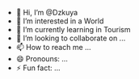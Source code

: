 - 👋 Hi, I’m @Dzkuya
- 👀 I’m interested in a World
- 🌱 I’m currently learning in Tourism 
- 💞️ I’m looking to collaborate on ...
- 📫 How to reach me ...
- 😄 Pronouns: ...
- ⚡ Fun fact: ...

<!---
Dzkuya/Dzkuya is a ✨ special ✨ repository because its `README.md` (this file) appears on your GitHub profile.
You can click the Preview link to take a look at your changes.
--->
